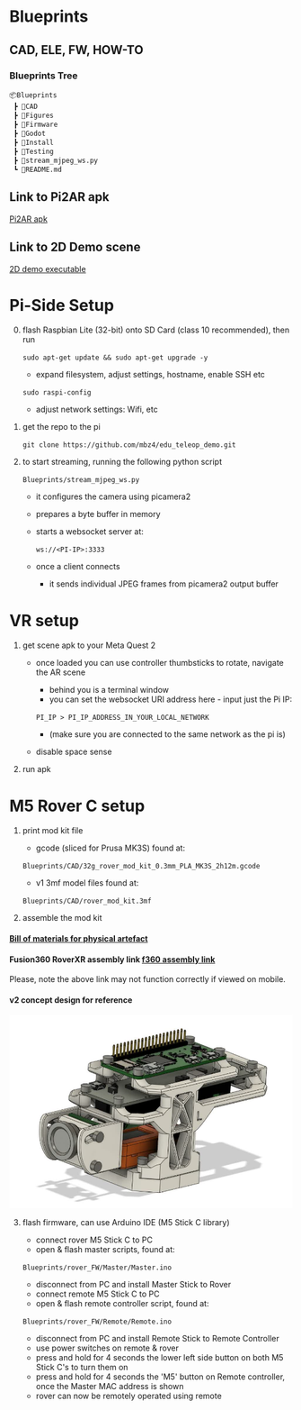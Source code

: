 # Blueprints

## CAD, ELE, FW, HOW-TO

### Blueprints Tree

```
📦Blueprints
 ┣ 📂CAD
 ┣ 📂Figures
 ┣ 📂Firmware
 ┣ 📂Godot
 ┣ 📂Install
 ┣ 📂Testing
 ┣ 📜stream_mjpeg_ws.py
 ┗ 📜README.md
```

## Link to Pi2AR apk

[Pi2AR apk](https://drive.google.com/file/d/1Cv3eQTNefOODzdWp3nt191eAGhhzpHHq/view?usp=sharing)

## Link to 2D Demo scene

[2D demo executable](https://drive.google.com/file/d/191eZQ5DN7FxCb9ATQWYc_8gIsWrwuSSv/view?usp=sharing)

# Pi-Side Setup

0. flash Raspbian Lite (32-bit) onto SD Card (class 10 recommended), then run

    `sudo apt-get update && sudo apt-get upgrade -y`

    - expand filesystem, adjust settings, hostname, enable SSH etc
    
    `sudo raspi-config`
    
    - adjust network settings: Wifi, etc

1. get the repo to the pi

    `git clone https://github.com/mbz4/edu_teleop_demo.git`

2. to start streaming, running the following python script 

    `Blueprints/stream_mjpeg_ws.py`

    - it configures the camera using picamera2
    - prepares a byte buffer in memory
    - starts a websocket server at:

        `ws://<PI-IP>:3333`
    
    - once a client connects
        
        - it sends individual JPEG frames from picamera2 output buffer

# VR setup

1. get scene apk to your Meta Quest 2

    - once loaded you can use controller thumbsticks to rotate, navigate the AR scene
        - behind you is a terminal window
        - you can set the websocket URI address here - input just the Pi IP:

        `PI_IP > PI_IP_ADDRESS_IN_YOUR_LOCAL_NETWORK`

        - (make sure you are connected to the same network as the pi is)
    - disable space sense
    
2. run apk

# M5 Rover C setup

1. print mod kit file 

    - gcode (sliced for Prusa MK3S) found at:

    `Blueprints/CAD/32g_rover_mod_kit_0.3mm_PLA_MK3S_2h12m.gcode` 

    - v1 3mf model files found at:

    `Blueprints/CAD/rover_mod_kit.3mf`

2. assemble the mod kit
 
#### [Bill of materials for physical artefact](./CAD/README.md)

#### Fusion360 RoverXR assembly link [f360 assembly link](https://a360.co/4158f0r)

Please, note the above link may not function correctly if viewed on mobile.

#### v2 concept design for reference

![Assembled v2 with screws](./CAD/v2_w_screws.png)

3. flash firmware, can use Arduino IDE (M5 Stick C library)

    - connect rover M5 Stick C to PC
    - open & flash master scripts, found at:

    `Blueprints/rover_FW/Master/Master.ino`

    - disconnect from PC and install Master Stick to Rover
    - connect remote M5 Stick C to PC
    - open & flash remote controller script, found at:

    `Blueprints/rover_FW/Remote/Remote.ino`

    - disconnect from PC and install Remote Stick to Remote Controller
    - use power switches on remote & rover
    - press and hold for 4 seconds the lower left side button on both M5 Stick C's to turn them on
    - press and hold for 4 seconds the 'M5' button on Remote controller, once the Master MAC address is shown
    - rover can now be remotely operated using remote
